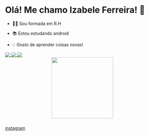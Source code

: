 # Olá! Me chamo Izabele Ferreira! 👋


- 👨‍💻 Sou formada em R.H

- 📚 Estou estudando android

- 💡 Gosto de aprender coisas novas! 


<a href="https://github.com/Iza8BR/github-readme-stats">
  <img align="center" src="https://github-readme-stats.vercel.app/api?username=Iza8BR- criando um APP" />
</a>

<a href="https://github.com/Iza8BR/top-langs">
  <img align="center" src="https://github-readme-stats.vercel.app/api/top-langs/?username=Iza8BR&hide_progress=true&theme=gotham" />
</a>

<a href="https://github.com/Iza8BR/convoychat">
  <img align="center" src="https://github-readme-stats.vercel.app/api/wakatime?username=Iza8BR" />
</a>
<git config --global=izabeles390@gmail.com/>
<div align="left">

<div align="center">
  <img height="200" src="https://i.pinimg.com/originals/70/4e/f2/704ef2f30564853b5c708ad01a2130f9.gif"  />
</div>

###
[instagram](https://www.instagram.com/invites/contact/?i=6p2csz4acfmt&utm_content=mvda65**)
  
  
  
  
  
  

  
